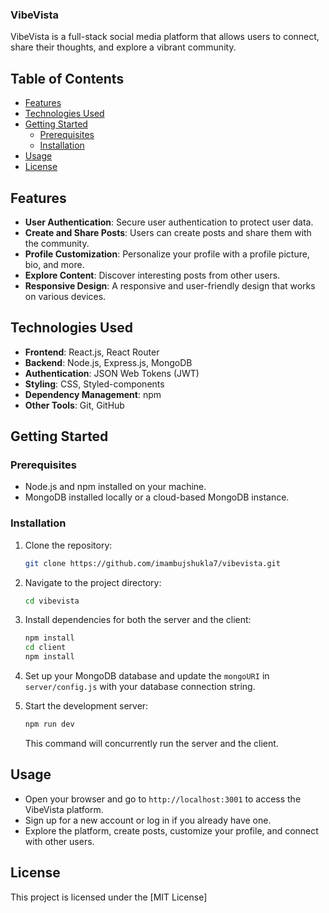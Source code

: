 ### VibeVista

VibeVista is a full-stack social media platform that allows users to connect, share their thoughts, and explore a vibrant community.

## Table of Contents

- [Features](#features)
- [Technologies Used](#technologies-used)
- [Getting Started](#getting-started)
  - [Prerequisites](#prerequisites)
  - [Installation](#installation)
- [Usage](#usage)
- [License](#license)

## Features

- **User Authentication**: Secure user authentication to protect user data.
- **Create and Share Posts**: Users can create posts and share them with the community.
- **Profile Customization**: Personalize your profile with a profile picture, bio, and more.
- **Explore Content**: Discover interesting posts from other users.
- **Responsive Design**: A responsive and user-friendly design that works on various devices.

## Technologies Used

- **Frontend**: React.js, React Router
- **Backend**: Node.js, Express.js, MongoDB
- **Authentication**: JSON Web Tokens (JWT)
- **Styling**: CSS, Styled-components
- **Dependency Management**: npm
- **Other Tools**: Git, GitHub

## Getting Started

### Prerequisites

- Node.js and npm installed on your machine.
- MongoDB installed locally or a cloud-based MongoDB instance.

### Installation

1. Clone the repository:

   ```bash
   git clone https://github.com/imambujshukla7/vibevista.git
   ```

2. Navigate to the project directory:

   ```bash
   cd vibevista
   ```

3. Install dependencies for both the server and the client:

   ```bash
   npm install
   cd client
   npm install
   ```

4. Set up your MongoDB database and update the `mongoURI` in `server/config.js` with your database connection string.

5. Start the development server:

   ```bash
   npm run dev
   ```

   This command will concurrently run the server and the client.

## Usage

- Open your browser and go to `http://localhost:3001` to access the VibeVista platform.
- Sign up for a new account or log in if you already have one.
- Explore the platform, create posts, customize your profile, and connect with other users.

## License

This project is licensed under the [MIT License]
